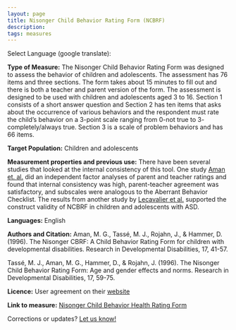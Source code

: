 ```yaml
---
layout: page
title: Nisonger Child Behavior Rating Form (NCBRF)
description:
tags: measures
---
```


Select Language (google translate):  

<div id="google_translate_element"></div><script type="text/javascript">
function googleTranslateElementInit() {
  new google.translate.TranslateElement({pageLanguage: 'en', layout: google.translate.TranslateElement.InlineLayout.SIMPLE, gaTrack: true, gaId: 'UA-64320648-1'}, 'google_translate_element');
}
</script><script type="text/javascript" src="//translate.google.com/translate_a/element.js?cb=googleTranslateElementInit"></script>  

**Type of Measure:**  The Nisonger Child Behavior Rating Form was designed to assess the behavior of children and adolescents. The assessment has 76 items and three sections. The form takes about 15 minutes to fill out and there is both a teacher and parent version of the form. The assessment is designed to be used with children and adolescents aged 3 to 16. Section 1 consists of a short answer question and Section 2 has ten items that asks about the occurrence of various behaviors and the respondent must rate the child’s behavior on a 3-point scale ranging from 0-not true to 3- completely/always true. Section 3 is a scale of problem behaviors and has 66 items. 

**Target Population:** Children and adolescents

**Measurement properties and previous use:** There have been several studies that looked at the internal consistency of this tool. One study [Aman et. al.](http://www.ncbi.nlm.nih.gov/pubmed/8750075) did an independent factor analyses of parent and teacher ratings and found that internal consistency was high, parent-teacher agreement was satisfactory, and subscales were analogous to the Aberrant Behavior Checklist. The results from another study by [Lecavalier et al.](http://www.ncbi.nlm.nih.gov/pubmed/15679190) supported the construct validity of NCBRF in children and adolescents with ASD. 

**Languages:** English

**Authors and Citation:**  Aman, M. G., Tassé, M. J., Rojahn, J., & Hammer, D. (1996). The Nisonger CBRF: A Child Behavior Rating Form for children with developmental disabilities. Research in Developmental Disabilities, 17, 41-57.

Tassé, M. J., Aman, M. G., Hammer, D., & Rojahn, J. (1996). The Nisonger Child Behavior Rating Form: Age and gender effects and norms. Research in Developmental Disabilities, 17, 59-75.

**Licence:** User agreement on their [website](http://psychmed.osu.edu/ncbrf.htm)

**Link to measure:** [Nisonger Child Behavior Health Rating Form](http://psychmed.osu.edu/ncbrf.htm)

Corrections or updates? [Let us know!](http://disabilitymeasures.org/contact)
